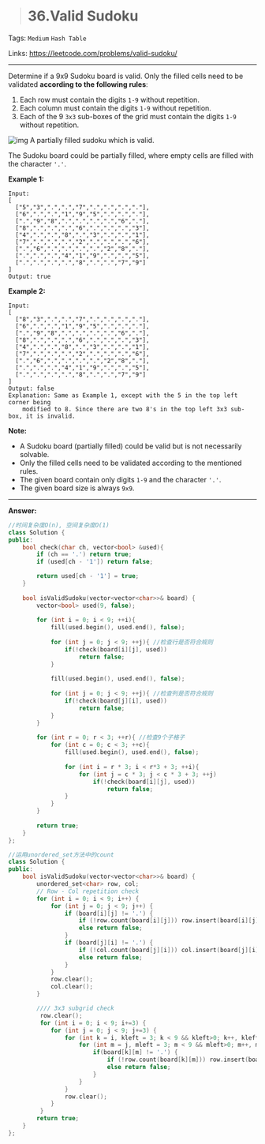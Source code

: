 > # 36.Valid Sudoku

Tags: `Medium` `Hash Table`

Links: <https://leetcode.com/problems/valid-sudoku/>

---

Determine if a 9x9 Sudoku board is valid. Only the filled cells need to be validated **according to the following rules**:

1. Each row must contain the digits `1-9` without repetition.
2. Each column must contain the digits `1-9` without repetition.
3. Each of the 9 `3x3` sub-boxes of the grid must contain the digits `1-9` without repetition.

![img](https://upload.wikimedia.org/wikipedia/commons/thumb/f/ff/Sudoku-by-L2G-20050714.svg/250px-Sudoku-by-L2G-20050714.svg.png)
A partially filled sudoku which is valid.

The Sudoku board could be partially filled, where empty cells are filled with the character `'.'`.

**Example 1:**

```
Input:
[
  ["5","3",".",".","7",".",".",".","."],
  ["6",".",".","1","9","5",".",".","."],
  [".","9","8",".",".",".",".","6","."],
  ["8",".",".",".","6",".",".",".","3"],
  ["4",".",".","8",".","3",".",".","1"],
  ["7",".",".",".","2",".",".",".","6"],
  [".","6",".",".",".",".","2","8","."],
  [".",".",".","4","1","9",".",".","5"],
  [".",".",".",".","8",".",".","7","9"]
]
Output: true
```

**Example 2:**

```
Input:
[
  ["8","3",".",".","7",".",".",".","."],
  ["6",".",".","1","9","5",".",".","."],
  [".","9","8",".",".",".",".","6","."],
  ["8",".",".",".","6",".",".",".","3"],
  ["4",".",".","8",".","3",".",".","1"],
  ["7",".",".",".","2",".",".",".","6"],
  [".","6",".",".",".",".","2","8","."],
  [".",".",".","4","1","9",".",".","5"],
  [".",".",".",".","8",".",".","7","9"]
]
Output: false
Explanation: Same as Example 1, except with the 5 in the top left corner being 
    modified to 8. Since there are two 8's in the top left 3x3 sub-box, it is invalid.
```

**Note:**

- A Sudoku board (partially filled) could be valid but is not necessarily solvable.
- Only the filled cells need to be validated according to the mentioned rules.
- The given board contain only digits `1-9` and the character `'.'`.
- The given board size is always `9x9`.

---

**Answer:**

```c++
//时间复杂度O(n), 空间复杂度O(1)
class Solution {
public:
    bool check(char ch, vector<bool> &used){
        if (ch == '.') return true;
        if (used[ch - '1']) return false;

        return used[ch - '1'] = true;
    }
    
    bool isValidSudoku(vector<vector<char>>& board) {
        vector<bool> used(9, false);
        
        for (int i = 0; i < 9; ++i){
            fill(used.begin(), used.end(), false);
            
            for (int j = 0; j < 9; ++j){ //检查行是否符合规则
                if(!check(board[i][j], used))
                    return false;
            }
            
            fill(used.begin(), used.end(), false);
            
            for (int j = 0; j < 9; ++j){ //检查列是否符合规则
                if(!check(board[j][i], used))
                    return false;
            }
        }
        
        for (int r = 0; r < 3; ++r){ //检查9个子格子
            for (int c = 0; c < 3; ++c){
                fill(used.begin(), used.end(), false);
                
                for (int i = r * 3; i < r*3 + 3; ++i){
                    for (int j = c * 3; j < c * 3 + 3; ++j)
                        if(!check(board[i][j], used))
                            return false;
                }
            }
        }
        
        return true;
    }
};
```

```c++
//运用unordered_set方法中的count
class Solution {
public:
	bool isValidSudoku(vector<vector<char>>& board) {
		unordered_set<char> row, col;
		// Row - Col repetition check
		for (int i = 0; i < 9; i++) {
			for (int j = 0; j < 9; j++) {
				if (board[i][j] != '.') {
					if (!row.count(board[i][j])) row.insert(board[i][j]);
					else return false;
				}
				if (board[j][i] != '.') {
					if (!col.count(board[j][i])) col.insert(board[j][i]);
					else return false;
				}
			}
			row.clear();
			col.clear();
		}

		//// 3x3 subgrid check
		 row.clear();
		 for (int i = 0; i < 9; i+=3) {
		 	for (int j = 0; j < 9; j+=3) {
		 		for (int k = i, kleft = 3; k < 9 && kleft>0; k++, kleft--) {
		 			for (int m = j, mleft = 3; m < 9 && mleft>0; m++, mleft--) {
		 				if(board[k][m] != '.') {
		 					if (!row.count(board[k][m])) row.insert(board[k][m]);
		 					else return false;
		 				}
		 			}
		 		}
		 		row.clear();
		 	}
		 }
		return true;
	}
};
```

